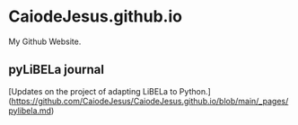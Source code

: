 # CaiodeJesus.github.io
My Github Website.
## pyLiBELa journal
[Updates on the project of adapting LiBELa to Python.] (https://github.com/CaiodeJesus/CaiodeJesus.github.io/blob/main/_pages/pylibela.md)
